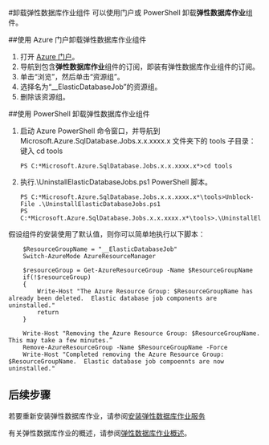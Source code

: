 <properties 
	pageTitle="如何卸载弹性数据库作业工具" 
	description="如何卸载弹性数据库作业工具" 
	services="sql-database" 
	documentationCenter="" 
	manager="jeffreyg" 
	authors="sidneyh" 
	editor=""/>

<tags 
	ms.service="sql-database" 
	ms.date="12/01/2015" 
	wacn.date="01/29/2016"/>

#卸载弹性数据库作业组件
可以使用门户或 PowerShell 卸载**弹性数据库作业**组件。

##使用 Azure 门户卸载弹性数据库作业组件

1. 打开 [Azure 门户](https://manage.windowsazure.cn)。
2. 导航到包含**弹性数据库作业**组件的订阅，即装有弹性数据库作业组件的订阅。
3. 单击“浏览”，然后单击“资源组”。
4. 选择名为“\_\_ElasticDatabaseJob”的资源组。
5. 删除该资源组。

##使用 PowerShell 卸载弹性数据库作业组件

1.	启动 Azure PowerShell 命令窗口，并导航到 Microsoft.Azure.SqlDatabase.Jobs.x.x.xxxx.x 文件夹下的 tools 子目录：键入 cd tools

		PS C:*Microsoft.Azure.SqlDatabase.Jobs.x.x.xxxx.x*>cd tools

2.	执行.\\UninstallElasticDatabaseJobs.ps1 PowerShell 脚本。

		PS C:*Microsoft.Azure.SqlDatabase.Jobs.x.x.xxxx.x*\tools>Unblock-File .\UninstallElasticDatabaseJobs.ps1
		PS C:*Microsoft.Azure.SqlDatabase.Jobs.x.x.xxxx.x*\tools>.\UninstallElasticDatabaseJobs.ps1

假设组件的安装使用了默认值，则你可以简单地执行以下脚本：

		$ResourceGroupName = "__ElasticDatabaseJob"
		Switch-AzureMode AzureResourceManager
		
		$resourceGroup = Get-AzureResourceGroup -Name $ResourceGroupName
		if(!$resourceGroup)
		{
		    Write-Host "The Azure Resource Group: $ResourceGroupName has already been deleted.  Elastic database job components are uninstalled."
		    return
		}
		
		Write-Host "Removing the Azure Resource Group: $ResourceGroupName.  This may take a few minutes.”
		Remove-AzureResourceGroup -Name $ResourceGroupName -Force
		Write-Host "Completed removing the Azure Resource Group: $ResourceGroupName.  Elastic database job compoennts are now uninstalled."

## 后续步骤

若要重新安装弹性数据库作业，请参阅[安装弹性数据库作业服务](/documentation/articles/sql-database-elastic-jobs-service-installation)

有关弹性数据库作业的概述，请参阅[弹性数据库作业概述](/documentation/articles/sql-database-elastic-jobs-overview)。

<!--Image references-->
[1]: ./media/sql-database-elastic-job-uninstall/
 

<!---HONumber=Mooncake_0118_2016-->
